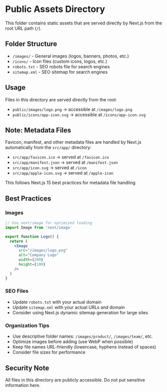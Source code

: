 # Public Assets Directory

This folder contains static assets that are served directly by Next.js from the root URL path (`/`).

## Folder Structure

- `/images/` - General images (logos, banners, photos, etc.)
- `/icons/` - Icon files (custom icons, logos, etc.)
- `robots.txt` - SEO robots file for search engines
- `sitemap.xml` - SEO sitemap for search engines

## Usage

Files in this directory are served directly from the root:
- `public/images/logo.png` → accessible at `/images/logo.png`
- `public/icons/app-icon.svg` → accessible at `/icons/app-icon.svg`

## Note: Metadata Files

Favicon, manifest, and other metadata files are handled by Next.js automatically from the `src/app/` directory:
- `src/app/favicon.ico` → served at `/favicon.ico`
- `src/app/manifest.json` → served at `/manifest.json`
- `src/app/icon.svg` → served at `/icon`
- `src/app/apple-icon.svg` → served at `/apple-icon`

This follows Next.js 15 best practices for metadata file handling.

## Best Practices

### Images
```jsx
// Use next/image for optimized loading
import Image from 'next/image'

export function Logo() {
  return (
    <Image
      src="/images/logo.png"
      alt="Company Logo"
      width={200}
      height={100}
    />
  )
}
```

### SEO Files
- Update `robots.txt` with your actual domain
- Update `sitemap.xml` with your actual URLs and domain
- Consider using Next.js dynamic sitemap generation for large sites

### Organization Tips
- Use descriptive folder names: `/images/product/`, `/images/team/`, etc.
- Optimize images before adding (use WebP when possible)
- Keep file names URL-friendly (lowercase, hyphens instead of spaces)
- Consider file sizes for performance

## Security Note
All files in this directory are publicly accessible. Do not put sensitive information here.